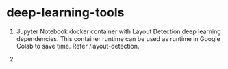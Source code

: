 # deep-learning-tools

1. Jupyter Notebook docker container with Layout Detection deep learning dependencies. 
   This container runtime can be used as runtime in Google Colab to save time.
   Refer /layout-detection.

2. 